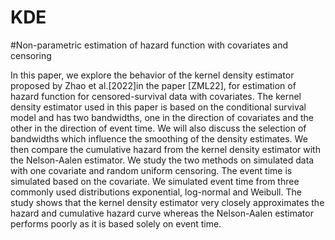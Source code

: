 # KDE
#Non-parametric estimation of hazard function with covariates and censoring


In this paper, we explore the behavior of the kernel density estimator proposed by Zhao et al.[2022]in the paper [ZML22], for estimation of hazard function for censored-survival data with covariates. The kernel density estimator used in this paper is based on the conditional survival model and has two bandwidths, one in the direction of covariates and the other in the direction of event time. We will also discuss the selection of bandwidths which influence the smoothing of the density estimates. We then compare the cumulative hazard from the kernel density estimator with the Nelson-Aalen estimator. We study the two methods on simulated data with one covariate and random uniform censoring. The event time is simulated based on the covariate. We simulated event time from three commonly used distributions exponential, log-normal and Weibull. The study shows that the kernel density estimator very closely approximates the hazard and cumulative hazard curve whereas the Nelson-Aalen estimator performs poorly as it is based solely on event time.
